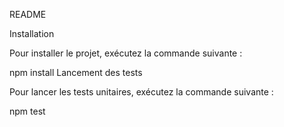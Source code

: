 README

Installation

Pour installer le projet, exécutez la commande suivante :

npm install
Lancement des tests

Pour lancer les tests unitaires, exécutez la commande suivante :

npm test